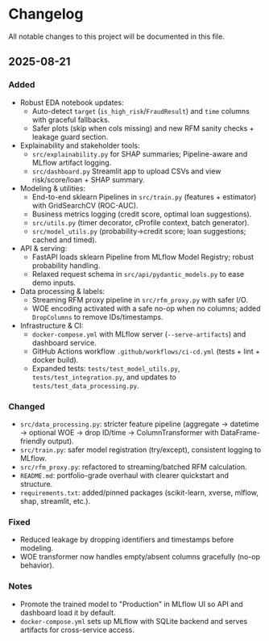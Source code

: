 # Changelog

All notable changes to this project will be documented in this file.

## 2025-08-21

### Added

- Robust EDA notebook updates:
  - Auto-detect `target` (`is_high_risk`/`FraudResult`) and `time` columns with graceful fallbacks.
  - Safer plots (skip when cols missing) and new RFM sanity checks + leakage guard section.
- Explainability and stakeholder tools:
  - `src/explainability.py` for SHAP summaries; Pipeline-aware and MLflow artifact logging.
  - `src/dashboard.py` Streamlit app to upload CSVs and view risk/score/loan + SHAP summary.
- Modeling & utilities:
  - End-to-end sklearn Pipelines in `src/train.py` (features + estimator) with GridSearchCV (ROC-AUC).
  - Business metrics logging (credit score, optimal loan suggestions).
  - `src/utils.py` (timer decorator, cProfile context, batch generator).
  - `src/model_utils.py` (probability→credit score; loan suggestions; cached and timed).
- API & serving:
  - FastAPI loads sklearn Pipeline from MLflow Model Registry; robust probability handling.
  - Relaxed request schema in `src/api/pydantic_models.py` to ease demo inputs.
- Data processing & labels:
  - Streaming RFM proxy pipeline in `src/rfm_proxy.py` with safer I/O.
  - WOE encoding activated with a safe no-op when no columns; added `DropColumns` to remove IDs/timestamps.
- Infrastructure & CI:
  - `docker-compose.yml` with MLflow server (`--serve-artifacts`) and dashboard service.
  - GitHub Actions workflow `.github/workflows/ci-cd.yml` (tests + lint + docker build).
  - Expanded tests: `tests/test_model_utils.py`, `tests/test_integration.py`, and updates to `tests/test_data_processing.py`.

### Changed

- `src/data_processing.py`: stricter feature pipeline (aggregate → datetime → optional WOE → drop ID/time → ColumnTransformer with DataFrame-friendly output).
- `src/train.py`: safer model registration (try/except), consistent logging to MLflow.
- `src/rfm_proxy.py`: refactored to streaming/batched RFM calculation.
- `README.md`: portfolio-grade overhaul with clearer quickstart and structure.
- `requirements.txt`: added/pinned packages (scikit-learn, xverse, mlflow, shap, streamlit, etc.).

### Fixed

- Reduced leakage by dropping identifiers and timestamps before modeling.
- WOE transformer now handles empty/absent columns gracefully (no-op behavior).

### Notes

- Promote the trained model to "Production" in MLflow UI so API and dashboard load it by default.
- `docker-compose.yml` sets up MLflow with SQLite backend and serves artifacts for cross-service access.
